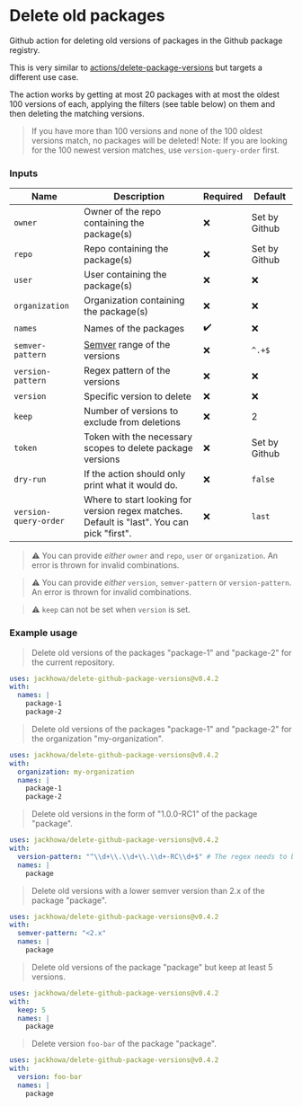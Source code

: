 # Delete old packages

Github action for deleting old versions of packages in the Github package registry.

This is very similar to [actions/delete-package-versions](https://github.com/actions/delete-package-versions)
but targets a different use case.

The action works by getting at most 20 packages with at most the oldest 100 versions of each, applying the filters (see
table below) on them and then deleting the matching versions.

> If you have more than 100 versions and none of the 100 oldest versions match, no packages will be deleted! Note: If you are looking for the 100 newest version matches, use `version-query-order` first.

### Inputs

| Name              | Description                                                | Required           | Default       |
| ----------------- | ---------------------------------------------------------- | ------------------ | ------------- |
| `owner`           | Owner of the repo containing the package(s)                | :x:                | Set by Github |
| `repo`            | Repo containing the package(s)                             | :x:                | Set by Github |
| `user`            | User containing the package(s)                             | :x:                | :x:           |
| `organization`    | Organization containing the package(s)                     | :x:                | :x:           |
| `names`           | Names of the packages                                      | :heavy_check_mark: | :x:           |
| `semver-pattern`  | [Semver](https://semver.org/) range of the versions        | :x:                | `^.+$`        |
| `version-pattern` | Regex pattern of the versions                              | :x:                | :x:           |
| `version`         | Specific version to delete                                 | :x:                | :x:           |
| `keep`            | Number of versions to exclude from deletions               | :x:                | 2             |
| `token`           | Token with the necessary scopes to delete package versions | :x:                | Set by Github |
| `dry-run`         | If the action should only print what it would do.          | :x:                | `false`       |
| `version-query-order`         | Where to start looking for version regex matches. Default is "last". You can pick "first".         | :x:                | `last`       |

> :warning: You can provide _either_ `owner` and `repo`, `user` or `organization`. An error is thrown for invalid combinations.

> :warning: You can provide _either_ `version`, `semver-pattern` or `version-pattern`. An error is thrown for invalid combinations.

> :warning: `keep` can not be set when `version` is set.

### Example usage

> Delete old versions of the packages "package-1" and "package-2" for the current repository.

```yaml
uses: jackhowa/delete-github-package-versions@v0.4.2
with:
  names: |
    package-1
    package-2
```

> Delete old versions of the packages "package-1" and "package-2" for the organization "my-organization".

```yaml
uses: jackhowa/delete-github-package-versions@v0.4.2
with:
  organization: my-organization
  names: |
    package-1
    package-2
```

> Delete old versions in the form of "1.0.0-RC1" of the package "package".

```yaml
uses: jackhowa/delete-github-package-versions@v0.4.2
with:
  version-pattern: "^\\d+\\.\\d+\\.\\d+-RC\\d+$" # The regex needs to be escaped!
  names: |
    package
```

> Delete old versions with a lower semver version than 2.x of the package "package".

```yaml
uses: jackhowa/delete-github-package-versions@v0.4.2
with:
  semver-pattern: "<2.x"
  names: |
    package
```

> Delete old versions of the package "package" but keep at least 5 versions.

```yaml
uses: jackhowa/delete-github-package-versions@v0.4.2
with:
  keep: 5
  names: |
    package
```

> Delete version `foo-bar` of the package "package".

```yaml
uses: jackhowa/delete-github-package-versions@v0.4.2
with:
  version: foo-bar
  names: |
    package
```
